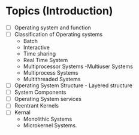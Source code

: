 # Topics (Introduction)

- [ ] Operating system and function
- [ ] Classification of Operating systems
    - Batch
    - Interactive
    - Time sharing
    - Real Time System
    - Multiprocessor Systems
     -Multiuser Systems
    - Multiprocess Systems
    - Multithreaded Systems
- [ ] Operating System Structure - Layered structure
- [ ] System Components
- [ ] Operating System services
- [ ] Reentrant Kernels
- [ ] Kernal
    - Monolithic Systems
    - Microkernel Systems.

